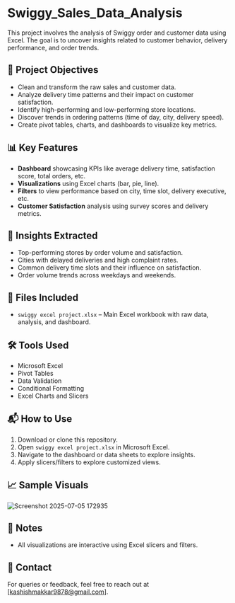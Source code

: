# Swiggy_Sales_Data_Analysis

This project involves the analysis of Swiggy order and customer data using Excel. The goal is to uncover insights related to customer behavior, delivery performance, and order trends.


## 📌 Project Objectives

- Clean and transform the raw sales and customer data.
- Analyze delivery time patterns and their impact on customer satisfaction.
- Identify high-performing and low-performing store locations.
- Discover trends in ordering patterns (time of day, city, delivery speed).
- Create pivot tables, charts, and dashboards to visualize key metrics.

## 📊 Key Features

- **Dashboard** showcasing KPIs like average delivery time, satisfaction score, total orders, etc.
- **Visualizations** using Excel charts (bar, pie, line).
- **Filters** to view performance based on city, time slot, delivery executive, etc.
- **Customer Satisfaction** analysis using survey scores and delivery metrics.

## 🧠 Insights Extracted

- Top-performing stores by order volume and satisfaction.
- Cities with delayed deliveries and high complaint rates.
- Common delivery time slots and their influence on satisfaction.
- Order volume trends across weekdays and weekends.

## 📂 Files Included

- `swiggy excel project.xlsx` – Main Excel workbook with raw data, analysis, and dashboard.

## 🛠 Tools Used

- Microsoft Excel
- Pivot Tables
- Data Validation
- Conditional Formatting
- Excel Charts and Slicers

## 📬 How to Use

1. Download or clone this repository.
2. Open `swiggy excel project.xlsx` in Microsoft Excel.
3. Navigate to the dashboard or data sheets to explore insights.
4. Apply slicers/filters to explore customized views.

## 📈 Sample Visuals


![Screenshot 2025-07-05 172935](https://github.com/user-attachments/assets/886ee281-f59c-4a5f-b845-e3d2d3c505a1)



## 📌 Notes
- All visualizations are interactive using Excel slicers and filters.

## 📧 Contact

For queries or feedback, feel free to reach out at [kashishmakkar9878@gmail.com].


